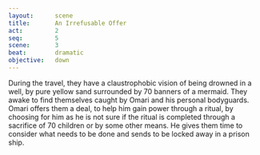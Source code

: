 ```yaml
---
layout:      scene
title:       An Irrefusable Offer
act:         2
seq:         5
scene:       3
beat:        dramatic
objective:   down
---
```



During the travel, they have a claustrophobic vision of being drowned in a well,
by pure yellow sand surrounded by 70 banners of a mermaid.
They awake to find themselves caught by Omari and his personal bodyguards.
Omari offers them a deal,
to help him gain power through a ritual,
by choosing for him as he is not sure if the ritual is completed through a sacrifice of 70 children or by some other means.
He gives them time to consider what needs to be done and sends to be locked away in a prison ship.









